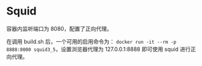 # Squid

容器内监听端口为 8080，配置了正向代理。

在调用 build.sh 后，一个可用的启用命令为： ``docker run -it --rm -p 8888:8080 squid3_5``，设置浏览器代理为 127.0.0.1:8888 即可使用 squid 进行正向代理。
